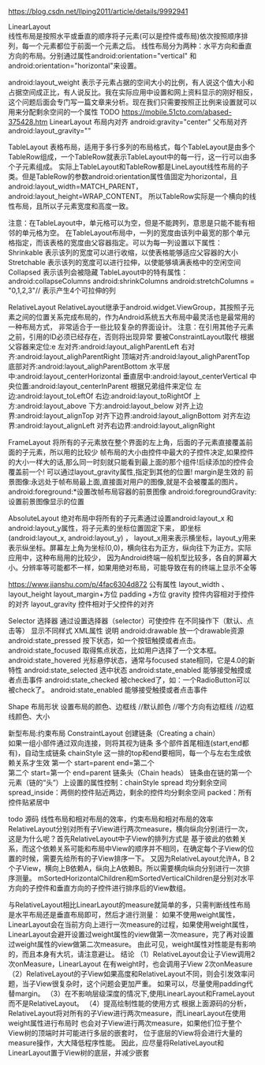 https://blog.csdn.net/llping2011/article/details/9992941

LinearLayout  
  线性布局是按照水平或垂直的顺序将子元素(可以是控件或布局)依次按照顺序排列，每一个元素都位于前面一个元素之后。
  线性布局分为两种：水平方向和垂直方向的布局。分别通过属性android:orientation="vertical" 和 android:orientation="horizontal"来设置。
  
  android:layout_weight 表示子元素占据的空间大小的比例，有人说这个值大小和占据空间成正比，有人说反比。我在实际应用中设置和网上资料显示的刚好相反，
  这个问题后面会专门写一篇文章来分析。现在我们只需要按照正比例来设置就可以
    用来分配剩余空间的一个属性
   TODO https://mobile.51cto.com/abased-375428.htm
LinearLayout
布局内对齐
android:gravity="center"
父布局对齐
android:layout_gravity=""


TableLayout 
表格布局，适用于多行多列的布局格式，每个TableLayout是由多个TableRow组成，一个TableRow就表示TableLayout中的每一行，这一行可以由多个子元素组成。
实际上TableLayout和TableRow都是LineLayout线性布局的子类。但是TableRow的参数android:orientation属性值固定为horizontal，且android:layout_width=MATCH_PARENT，android:layout_height=WRAP_CONTENT。
所以TableRow实际是一个横向的线性布局，且所以子元素宽度和高度一致。

注意：在TableLayout中，单元格可以为空，但是不能跨列，意思是只能不能有相邻的单元格为空。
 在TableLayout布局中，一列的宽度由该列中最宽的那个单元格指定，而该表格的宽度由父容器指定。可以为每一列设置以下属性：
Shrinkable 表示该列的宽度可以进行收缩，以使表格能够适应父容器的大小
Stretchable 表示该列的宽度可以进行拉伸，以使能够填满表格中的空闲空间
Collapsed 表示该列会被隐藏
TableLayout中的特有属性：
android:collapseColumns
android:shrinkColumns
 android:stretchColumns = "0,1,2,3"// 表示产生4个可拉伸的列


RelativeLayout
RelativeLayout继承于android.widget.ViewGroup，其按照子元素之间的位置关系完成布局的，作为Android系统五大布局中最灵活也是最常用的一种布局方式，
非常适合于一些比较复杂的界面设计。
注意：在引用其他子元素之前，引用的ID必须已经存在，否则将出现异常
   要被ConstraintLayout取代
根据父容器来定位:e
左对齐:android:layout_alighParentLeft
右对齐:android:layout_alighParentRight
顶端对齐:android:layout_alighParentTop
底部对齐:android:layout_alighParentBottom
水平居中:android:layout_centerHorizontal
垂直居中:android:layout_centerVertical
中央位置:android:layout_centerInParent
根据兄弟组件来定位
左边:android:layout_toLeftOf
右边:android:layout_toRightOf
上方:android:layout_above
下方:android:layout_below
对齐上边界:android:layout_alignTop
对齐下边界:android:layout_alignBottom
对齐左边界:android:layout_alignLeft
对齐右边界:android:layout_alignRight


FrameLayout
将所有的子元素放在整个界面的左上角，后面的子元素直接覆盖前面的子元素，所以用的比较少
帧布局的大小由控件中最大的子控件决定,如果控件的大小一样大的话,那么同一时刻就只能看到最上面的那个组件!后续添加的控件会覆盖前一个!
可以通过layout_gravity属性,指定到其他的位置!   margin是生效的
前景图像:永远处于帧布局最上面,直接面对用户的图像,就是不会被覆盖的图片。
android:foreground:*设置改帧布局容器的前景图像
android:foregroundGravity:设置前景图像显示的位置

AbsoluteLayout
绝对布局中将所有的子元素通过设置android:layout_x 和 android:layout_y属性，将子元素的坐标位置固定下来，
  即坐标(android:layout_x, android:layout_y) ，
  layout_x用来表示横坐标，layout_y用来表示纵坐标。屏幕左上角为坐标(0,0)，横向往右为正方，纵向往下为正方。实际应用中，这种布局用的比较少，
  因为Android终端一般机型比较多，各自的屏幕大小。分辨率等可能都不一样，如果用绝对布局，可能导致在有的终端上显示不全等
  
  https://www.jianshu.com/p/4fac6304d872
 公有属性
 layout_width 、layout_height
 layout_margin+方位
 padding +方位
 gravity    控件内容相对于控件的对齐
 layout_gravity  控件相对于父控件的对齐
 
 Selector 选择器  通过设置选择器（selector）可使控件 在不同操作下（默认、点击等） 显示不同样式
 XML属性	说明
 android:drawable	放一个drawable资源
 android:state_pressed	按下状态，如一个按钮触摸或者点击。
 android:state_focused	取得焦点状态，比如用户选择了一个文本框。
 android:state_hovered	光标悬停状态，通常与focused state相同，它是4.0的新特性
 android:state_selected	选中状态
 android:state_enabled	能够接受触摸或者点击事件
 android:state_checked	被checked了，如：一个RadioButton可以被check了。
 android:state_enabled	能够接受触摸或者点击事件
 
 Shape 布局形状  设置布局的颜色、边框线
 //默认颜色
 <solid android:color="#876543"/>
 //哪个方向有边框线
   <padding
         android:bottom="0dp"
         android:left="1dp"
         android:right="1dp"
         android:top="1dp" />
      //边框线颜色、大小
     <stroke
         android:width="1dp"
         android:color="#000000" />
  
新型布局:约束布局
ConstraintLayout
  创建链条（Creating a chain）  
  如果一组小部件通过双向连接，则将其视为链条   多个部件首尾相连(start,end都有)，自动生成链条
  chainStyle   这一排的top和end要相同，每一个与左右生成依赖关系才生效 第一个 start=parent end=第二个   
     第二个 start=第一个 end=parent
  链条头（Chain heads）
  链条由在链的第一个元素（链的“头”）上设置的属性控制：chainStyle
    spread  均分剩余空间
    spread_inside：两侧的控件贴近两边，剩余的控件均分剩余空间
   packed：所有控件贴紧居中




todo 源码
线性布局和相对布局的效率，约束布局和相对布局的效率
RelativeLayout分别对所有子View进行两次measure，横向纵向分别进行一次，这是为什么呢？首先RelativeLayout中子View的排列方式是
基于彼此的依赖关系，而这个依赖关系可能和布局中View的顺序并不相同，在确定每个子View的位置的时候，需要先给所有的子View排序一下。
又因为RelativeLayout允许A，B 2个子View，横向上B依赖A，纵向上A依赖B。所以需要横向纵向分别进行一次排序测量。 
mSortedHorizontalChildren和mSortedVerticalChildren是分别对水平方向的子控件和垂直方向的子控件进行排序后的View数组。

与RelativeLayout相比LinearLayout的measure就简单的多，只需判断线性布局是水平布局还是垂直布局即可，然后才进行测量：
  如果不使用weight属性，LinearLayout会在当前方向上进行一次measure的过程，如果使用weight属性，
  LinearLayout会避开设置过weight属性的view做第一次measure，完了再对设置过weight属性的view做第二次measure。
  由此可见，weight属性对性能是有影响的，而且本身有大坑，请注意避让。
结论
（1）RelativeLayout会让子View调用2次onMeasure，LinearLayout 在有weight时，也会调用子View 2次onMeasure
（2）RelativeLayout的子View如果高度和RelativeLayout不同，则会引发效率问题，当子View很复杂时，这个问题会更加严重。
  如果可以，尽量使用padding代替margin。
（3）在不影响层级深度的情况下,使用LinearLayout和FrameLayout而不是RelativeLayout。
（4）提高绘制性能的使用方式
根据上面源码的分析，RelativeLayout将对所有的子View进行两次measure，而LinearLayout在使用weight属性进行布局时
  也会对子View进行两次measure，如果他们位于整个View树的顶端时并可能进行多层的嵌套时，
  位于底层的View将会进行大量的measure操作，大大降低程序性能。
  因此，应尽量将RelativeLayout和LinearLayout置于View树的底层，并减少嵌套


